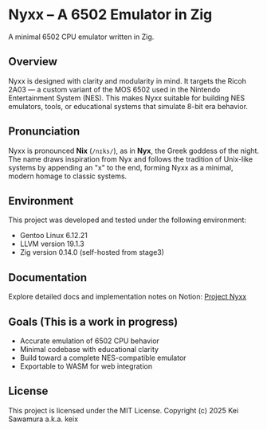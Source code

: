 # Nyxx – A 6502 Emulator in Zig
A minimal 6502 CPU emulator written in Zig.

## Overview
Nyxx is designed with clarity and modularity in mind. It targets the Ricoh 2A03 — a custom variant of the MOS 6502 used in the Nintendo Entertainment System (NES). This makes Nyxx suitable for building NES emulators, tools, or educational systems that simulate 8-bit era behavior.

## Pronunciation
Nyxx is pronounced **Nix** (`/nɪks/`), as in **Nyx**, the Greek goddess of the night. The name draws inspiration from Nyx and follows the tradition of Unix-like systems by appending an "x" to the end, forming Nyxx as a minimal, modern homage to classic systems.

## Environment

This project was developed and tested under the following environment:

- Gentoo Linux 6.12.21
- LLVM version 19.1.3
- Zig version 0.14.0 (self-hosted from stage3)

## Documentation
Explore detailed docs and implementation notes on Notion:
[Project Nyxx](https://6502.notion.site/)

## Goals (This is a work in progress)
- Accurate emulation of 6502 CPU behavior
- Minimal codebase with educational clarity
- Build toward a complete NES-compatible emulator
- Exportable to WASM for web integration

## License
This project is licensed under the MIT License. Copyright (c) 2025 Kei Sawamura a.k.a. keix
